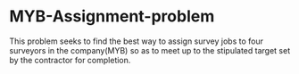 # MYB-Assignment-problem
This problem seeks to find the best way to assign survey jobs to four surveyors in the company(MYB) so as to meet up to the stipulated target set by the contractor for completion.
